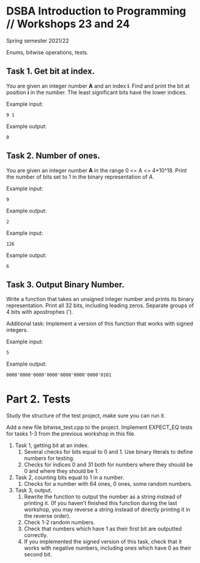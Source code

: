 # DSBA Introduction to Programming // Workshops 23 and 24
Spring semester 2021/22


Enums, bitwise operations, tests.


## Task 1. Get bit at index.

You are given an integer number **A** and an index **i**. Find and print the bit at position **i** in the number. The least significant bits have the lower indices. 


Example input: 
```
9 1
```
Example output: 
```
0
```
 

## Task 2. Number of ones.

You are given an integer number **A** in the range 0 <= A <= 4*10^18. Print the number of bits set to 1 in the binary representation of *A*. 

Example input: 
```
9 
```
Example output: 
```
2 
```
 

Example input: 
```
126 
```
Example output: 
```
6 
```
 

## Task 3. Output Binary Number.

Write a function that takes an unsigned integer number and prints its binary representation. Print all 32 bits, including leading zeros. Separate groups of 4 bits with apostrophes ('). 

Additional task: 
Implement a version of this function that works with signed integers. 

Example input: 
```
5 
```
Example output: 
```
0000'0000'0000'0000'0000'0000'0000'0101 
```

# Part 2. Tests

Study the structure of the test project, make sure you can run it.

Add a new file bitwise_test.cpp to the project. Implement EXPECT_EQ tests for tasks 1-3 from the previous workshop in this file.

1.  Task 1, getting bit at an index.
    1. Several checks for bits equal to 0 and 1. Use binary literals to define numbers for testing.
    2. Checks for indices 0 and 31 both for numbers where they should be 0 and where they should be 1.
2. Task 2, counting bits equal to 1 in a number.
    1. Checks for a number with 64 ones, 0 ones, some random numbers.
3. Task 3, output.
    1. Rewrite the function to output the number as a string instead of printing it. (If you haven’t finished this function during the last workshop, you may reverse a string instead of directly printing it in the reverse order).
    2. Check 1-2 random numbers.
    3. Check that numbers which have 1 as their first bit are outputted correctly.
    4. If you implemented the signed version of this task, check that it works with negative numbers, including ones which have 0 as their second bit.
